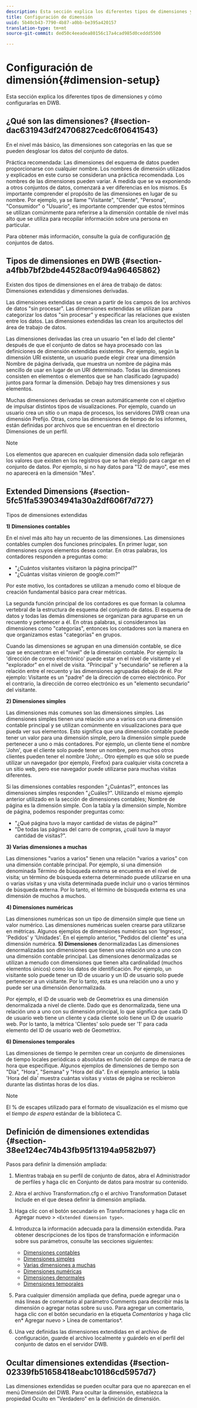 ```yaml
---
description: Esta sección explica los diferentes tipos de dimensiones y cómo configurarlas en DWB.
title: Configuración de dimensión
uuid: 5b40cb43-7790-4b87-a0bb-be395a420157
translation-type: tm+mt
source-git-commit: ded50c4eeadea80156c17a4cad985d0ceddd5500

---
```



# Configuración de dimensión{#dimension-setup}

Esta sección explica los diferentes tipos de dimensiones y cómo configurarlas en DWB.

## ¿Qué son las dimensiones? {#section-dac631943df24706827cedc6f0641543}

En el nivel más básico, las dimensiones son categorías en las que se pueden desglosar los datos del conjunto de datos.

Práctica recomendada: Las dimensiones del esquema de datos pueden proporcionarse con cualquier nombre. Los nombres de dimensión utilizados y explicados en este curso se consideran una práctica recomendada. Los nombres de las dimensiones pueden variar. A medida que se va exponiendo a otros conjuntos de datos, comenzará a ver diferencias en los mismos. Es importante comprender el propósito de las dimensiones en lugar de su nombre. Por ejemplo, ya se llame &quot;Visitante&quot;, &quot;Cliente&quot;, &quot;Persona&quot;, &quot;Consumidor&quot; o &quot;Usuario&quot;, es importante comprender que estos términos se utilizan comúnmente para referirse a la dimensión contable de nivel más alto que se utiliza para recopilar información sobre una persona en particular.

Para obtener más información, consulte la guía de configuración [de](https://docs.adobe.com/content/help/en/data-workbench/using/dataset/c-dataset-constr.html) conjuntos de datos.

## Tipos de dimensiones en DWB {#section-a4fbb7bf2bde44528ac0f94a96465862}

Existen dos tipos de dimensiones en el área de trabajo de datos: Dimensiones extendidas y dimensiones derivadas.

Las dimensiones extendidas se crean a partir de los campos de los archivos de datos &quot;sin procesar&quot;. Las dimensiones extendidas se utilizan para categorizar los datos &quot;sin procesar&quot; y especificar las relaciones que existen entre los datos. Las dimensiones extendidas las crean los arquitectos del área de trabajo de datos.

Las dimensiones derivadas las crea un usuario &quot;en el lado del cliente&quot; después de que el conjunto de datos se haya procesado con las definiciones de dimensión extendidas existentes. Por ejemplo, según la dimensión URI existente, un usuario puede elegir crear una dimensión Nombre de página derivada, que muestra un nombre de página más sencillo de usar en lugar de un URI determinado. Todas las dimensiones consisten en elementos o elementos que se han clasificado (agrupado) juntos para formar la dimensión. Debajo hay tres dimensiones y sus elementos.

Muchas dimensiones derivadas se crean automáticamente con el objetivo de impulsar distintos tipos de visualizaciones. Por ejemplo, cuando un usuario crea un sitio o un mapa de procesos, los servidores DWB crean una dimensión Prefijo. Otras, como las dimensiones de tiempo de los informes, están definidas por archivos que se encuentran en el directorio Dimensiones de un perfil.

>[!NOTE]
>
>Los elementos que aparecen en cualquier dimensión dada solo reflejarán los valores que existen en los registros que se han elegido para cargar en el conjunto de datos. Por ejemplo, si no hay datos para &quot;12 de mayo&quot;, ese mes no aparecerá en la dimensión &quot;Mes&quot;.

## Extended Dimensions {#section-5fc51fa539034941a30a2df606f7d727}

Tipos de dimensiones extendidas

**1) Dimensiones contables**

En el nivel más alto hay un recuento de las dimensiones. Las dimensiones contables cumplen dos funciones principales. En primer lugar, son dimensiones cuyos elementos desea contar. En otras palabras, los contadores responden a preguntas como:

* &quot;¿Cuántos visitantes visitaron la página principal?&quot;
* &quot;¿Cuántas visitas vinieron de google.com?&quot;

Por este motivo, los contadores se utilizan a menudo como el bloque de creación fundamental básico para crear métricas.

La segunda función principal de los contadores es que forman la columna vertebral de la estructura de esquema del conjunto de datos. El esquema de datos y todas las demás dimensiones se organizan para agruparse en un recuento y pertenecer a él. En otras palabras, si consideramos las dimensiones como &quot;categorías&quot;, entonces los contadores son la manera en que organizamos estas &quot;categorías&quot; en grupos.

Cuando las dimensiones se agrupan en una dimensión contable, se dice que se encuentran en el &quot;nivel&quot; de la dimensión contable. Por ejemplo: la &#39;dirección de correo electrónico&#39; puede estar en el nivel de visitante y el &quot;explorador&quot; en el nivel de visita. &quot;Principal&quot; y &quot;secundario&quot; se refieren a la relación entre el recuento y las dimensiones agrupadas debajo de él. Por ejemplo: Visitante es un &quot;padre&quot; de la dirección de correo electrónico. Por el contrario, la dirección de correo electrónico es un &quot;elemento secundario&quot; del visitante.

**2) Dimensiones simples**

Las dimensiones más comunes son las dimensiones simples. Las dimensiones simples tienen una relación uno a varios con una dimensión contable principal y se utilizan comúnmente en visualizaciones para que pueda ver sus elementos. Esto significa que una dimensión contable puede tener un valor para una dimensión simple, pero la dimensión simple puede pertenecer a uno o más contadores. Por ejemplo, un cliente tiene el nombre &#39;John&#39;, que el cliente solo puede tener un nombre, pero muchos otros clientes pueden tener el nombre &#39;John;.. Otro ejemplo es que sólo se puede utilizar un navegador (por ejemplo, Firefox) para cualquier visita concreta a un sitio web, pero ese navegador puede utilizarse para muchas visitas diferentes.

Si las dimensiones contables responden &quot;¿Cuántas?&quot;, entonces las dimensiones simples responden &quot;¿Cuáles?&quot;. Utilizando el mismo ejemplo anterior utilizado en la sección de dimensiones contables; Nombre de página es la dimensión simple. Con la tabla y la dimensión simple, Nombre de página, podemos responder preguntas como:

* &quot;¿Qué página tuvo la mayor cantidad de vistas de página?&quot;
* &quot;De todas las páginas del carro de compras, ¿cuál tuvo la mayor cantidad de visitas?&quot;.

**3) Varias dimensiones a muchas**

Las dimensiones &quot;varios a varios&quot; tienen una relación &quot;varios a varios&quot; con una dimensión contable principal. Por ejemplo, si una dimensión denominada Término de búsqueda externa se encuentra en el nivel de visita; un término de búsqueda externa determinado puede utilizarse en una o varias visitas y una visita determinada puede incluir uno o varios términos de búsqueda externa. Por lo tanto, el término de búsqueda externa es una dimensión de muchos a muchos.

**4) Dimensiones numéricas**

Las dimensiones numéricas son un tipo de dimensión simple que tiene un valor numérico. Las dimensiones numéricas suelen crearse para utilizarse en métricas. Algunos ejemplos de dimensiones numéricas son &#39;Ingresos&#39;, &#39;Pedidos&#39; y &#39;Unidades&#39;. En el ejemplo anterior, &quot;Pedidos del cliente&quot; es una dimensión numérica.
**5) Dimensiones** denormalizadas Las dimensiones denormalizadas son dimensiones que tienen una relación uno a uno con una dimensión contable principal. Las dimensiones denormalizadas se utilizan a menudo con dimensiones que tienen alta cardinalidad (muchos elementos únicos) como los datos de identificación. Por ejemplo, un visitante solo puede tener un ID de usuario y un ID de usuario solo puede pertenecer a un visitante. Por lo tanto, esta es una relación uno a uno y puede ser una dimensión denormalizada.

Por ejemplo, el ID de usuario web de Geometrixx es una dimensión denormalizada a nivel de cliente. Dado que es denormalizada, tiene una relación uno a uno con su dimensión principal, lo que significa que cada ID de usuario web tiene un cliente y cada cliente solo tiene un ID de usuario web. Por lo tanto, la métrica &#39;Clientes&#39; solo puede ser &#39;1&#39; para cada elemento del ID de usuario web de Geometrixx.

**6) Dimensiones temporales**

Las dimensiones de tiempo le permiten crear un conjunto de dimensiones de tiempo locales periódicas o absolutas en función del campo de marca de hora que especifique. Algunos ejemplos de dimensiones de tiempo son &quot;Día&quot;, &quot;Hora&quot;, &quot;Semana&quot; y &quot;Hora del día&quot;. En el ejemplo anterior, la tabla &#39;Hora del día&#39; muestra cuántas visitas y vistas de página se recibieron durante las distintas horas de los días.

>[!NOTE]
>
>El % de escapes utilizado para el formato de visualización es el mismo que el *tiempo de espera* estándar de la biblioteca C.

## Definición de dimensiones extendidas {#section-38ee124ec74b43fb95f13194a9582b97}

Pasos para definir la dimensión ampliada:

1. Mientras trabaja en su perfil de conjunto de datos, abra el Administrador de perfiles y haga clic en Conjunto de datos para mostrar su contenido.
1. Abra el archivo Transformation.cfg o el archivo Transformation Dataset Include en el que desea definir la dimensión ampliada.
1. Haga clic con el botón secundario en Transformaciones y haga clic en Agregar nuevo > `<Extended dimension type>`.
1. Introduzca la información adecuada para la dimensión extendida. Para obtener descripciones de los tipos de transformación e información sobre sus parámetros, consulte las secciones siguientes:

   * [Dimensiones contables](https://docs.adobe.com/content/help/en/data-workbench/using/dataset/extended-dimensions/extended-dimensions-types/c-count-dim.html)
   * [Dimensiones simples](https://docs.adobe.com/content/help/en/data-workbench/using/dataset/extended-dimensions/extended-dimensions-types/c-simple-dim.html)
   * [Varias dimensiones a muchas](https://docs.adobe.com/content/help/en/data-workbench/using/dataset/extended-dimensions/extended-dimensions-types/c-many-dim.html)
   * [Dimensiones numéricas](https://docs.adobe.com/content/help/en/data-workbench/using/dataset/extended-dimensions/extended-dimensions-types/c-num-dim.html)
   * [Dimensiones denormales](https://docs.adobe.com/content/help/en/data-workbench/using/dataset/extended-dimensions/extended-dimensions-types/c-denormal-dim.html)
   * [Dimensiones temporales](https://docs.adobe.com/content/help/en/data-workbench/using/dataset/extended-dimensions/extended-dimensions-types/c-time-dim.html)

1. Para cualquier dimensión ampliada que defina, puede agregar una o más líneas de comentario al parámetro Comments para describir más la dimensión o agregar notas sobre su uso. Para agregar un comentario, haga clic con el botón secundario en la etiqueta *Comentarios* y haga clic en* Agregar nuevo > Línea de comentarios*.

1. Una vez definidas las dimensiones extendidas en el archivo de configuración, guarde el archivo localmente y guárdelo en el perfil del conjunto de datos en el servidor DWB.

## Ocultar dimensiones extendidas {#section-02339fb51658418eabc10186cd5957d7}

Las dimensiones extendidas se pueden ocultar para que no aparezcan en el menú Dimensión del DWB. Para ocultar la dimensión, establezca la propiedad Oculto en &quot;Verdadero&quot; en la definición de dimensión.
